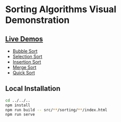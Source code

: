 # Sorting Algorithms Visual Demonstration

## [Live Demos](https://henryxiang.github.io/sorting-algo)

- [Bubble Sort](https://henryxiang.github.io/sorting-algo/bubble-sort/index.html)
- [Selection Sort](https://henryxiang.github.io/sorting-algo/selection-sort/index.html)
- [Insertion Sort](https://henryxiang.github.io/sorting-algo/insertion-sort/index.html)
- [Merge Sort](https://henryxiang.github.io/sorting-algo/merge-sort/index.html)
- [Quick Sort](https://henryxiang.github.io/sorting-algo/quick-sort/index.html)

## Local Installation

```bash
cd ../../..
npm install
npm run build -- src/**/sorting/**/index.html
npm run serve
```
